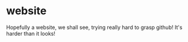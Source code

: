 # website
Hopefully a website, we shall see, trying really hard to grasp github! It's harder than it looks!
